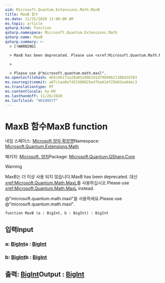 ```yaml
---
uid: Microsoft.Quantum.Extensions.Math.MaxB
title: MaxB 함수
ms.date: 11/25/2020 12:00:00 AM
ms.topic: article
qsharp.kind: function
qsharp.namespace: Microsoft.Quantum.Extensions.Math
qsharp.name: MaxB
qsharp.summary: >-
  > [!WARNING]

  > MaxB has been deprecated. Please use <xref:Microsoft.Quantum.Math.MaxL> instead.

  >

  > Please use @"microsoft.quantum.math.maxl".
ms.openlocfilehash: 4b5c9b171a28a052086191d79b99b2130bd2d703
ms.sourcegitcommit: a87c1aa8e7453360025e47ba614f25b02ea84ec3
ms.translationtype: MT
ms.contentlocale: ko-KR
ms.lasthandoff: 11/26/2020
ms.locfileid: "96199577"
---
```

# <a name="maxb-function"></a><span data-ttu-id="4b4df-102">MaxB 함수</span><span class="sxs-lookup"><span data-stu-id="4b4df-102">MaxB function</span></span>

<span data-ttu-id="4b4df-103">네임 스페이스: [Microsoft 양자 확장명](xref:Microsoft.Quantum.Extensions.Math)</span><span class="sxs-lookup"><span data-stu-id="4b4df-103">Namespace: [Microsoft.Quantum.Extensions.Math](xref:Microsoft.Quantum.Extensions.Math)</span></span>

<span data-ttu-id="4b4df-104">패키지: [Microsoft. 양자](https://nuget.org/packages/Microsoft.Quantum.QSharp.Core)</span><span class="sxs-lookup"><span data-stu-id="4b4df-104">Package: [Microsoft.Quantum.QSharp.Core](https://nuget.org/packages/Microsoft.Quantum.QSharp.Core)</span></span>


> [!WARNING]
> <span data-ttu-id="4b4df-105">MaxB는 더 이상 사용 되지 않습니다.</span><span class="sxs-lookup"><span data-stu-id="4b4df-105">MaxB has been deprecated.</span></span> <span data-ttu-id="4b4df-106">대신 <xref:Microsoft.Quantum.Math.MaxL>를 사용하십시오.</span><span class="sxs-lookup"><span data-stu-id="4b4df-106">Please use <xref:Microsoft.Quantum.Math.MaxL> instead.</span></span>
>
> <span data-ttu-id="4b4df-107">@"microsoft.quantum.math.maxl"을 사용하세요.</span><span class="sxs-lookup"><span data-stu-id="4b4df-107">Please use @"microsoft.quantum.math.maxl".</span></span>



```qsharp
function MaxB (a : BigInt, b : BigInt) : BigInt
```


## <a name="input"></a><span data-ttu-id="4b4df-108">입력</span><span class="sxs-lookup"><span data-stu-id="4b4df-108">Input</span></span>

### <a name="a--bigint"></a><span data-ttu-id="4b4df-109">a: [BigInt](xref:microsoft.quantum.lang-ref.bigint)</span><span class="sxs-lookup"><span data-stu-id="4b4df-109">a : [BigInt](xref:microsoft.quantum.lang-ref.bigint)</span></span>




### <a name="b--bigint"></a><span data-ttu-id="4b4df-110">b: [BigInt](xref:microsoft.quantum.lang-ref.bigint)</span><span class="sxs-lookup"><span data-stu-id="4b4df-110">b : [BigInt](xref:microsoft.quantum.lang-ref.bigint)</span></span>





## <a name="output--bigint"></a><span data-ttu-id="4b4df-111">출력: [BigInt](xref:microsoft.quantum.lang-ref.bigint)</span><span class="sxs-lookup"><span data-stu-id="4b4df-111">Output : [BigInt](xref:microsoft.quantum.lang-ref.bigint)</span></span>

